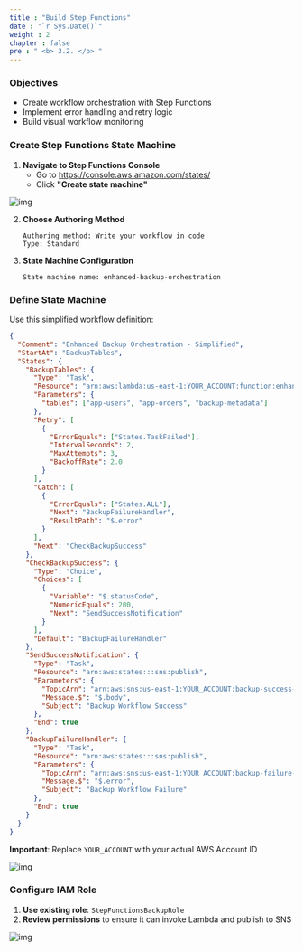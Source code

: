 ```yaml
---
title : "Build Step Functions"
date : "`r Sys.Date()`"
weight : 2
chapter : false
pre : " <b> 3.2. </b> "
---
```


### Objectives
- Create workflow orchestration with Step Functions
- Implement error handling and retry logic
- Build visual workflow monitoring

### Create Step Functions State Machine

1. **Navigate to Step Functions Console**
   - Go to https://console.aws.amazon.com/states/
   - Click **"Create state machine"**

![img](/images/3.svlessimp/state1.png)

2. **Choose Authoring Method**
   ```
   Authoring method: Write your workflow in code
   Type: Standard
   ```

3. **State Machine Configuration**
   ```
   State machine name: enhanced-backup-orchestration
   ```

### Define State Machine

Use this simplified workflow definition:

```json
{
  "Comment": "Enhanced Backup Orchestration - Simplified",
  "StartAt": "BackupTables",
  "States": {
    "BackupTables": {
      "Type": "Task",
      "Resource": "arn:aws:lambda:us-east-1:YOUR_ACCOUNT:function:enhanced-dynamodb-backup",
      "Parameters": {
        "tables": ["app-users", "app-orders", "backup-metadata"]
      },
      "Retry": [
        {
          "ErrorEquals": ["States.TaskFailed"],
          "IntervalSeconds": 2,
          "MaxAttempts": 3,
          "BackoffRate": 2.0
        }
      ],
      "Catch": [
        {
          "ErrorEquals": ["States.ALL"],
          "Next": "BackupFailureHandler",
          "ResultPath": "$.error"
        }
      ],
      "Next": "CheckBackupSuccess"
    },
    "CheckBackupSuccess": {
      "Type": "Choice",
      "Choices": [
        {
          "Variable": "$.statusCode",
          "NumericEquals": 200,
          "Next": "SendSuccessNotification"
        }
      ],
      "Default": "BackupFailureHandler"
    },
    "SendSuccessNotification": {
      "Type": "Task",
      "Resource": "arn:aws:states:::sns:publish",
      "Parameters": {
        "TopicArn": "arn:aws:sns:us-east-1:YOUR_ACCOUNT:backup-success-notifications",
        "Message.$": "$.body",
        "Subject": "Backup Workflow Success"
      },
      "End": true
    },
    "BackupFailureHandler": {
      "Type": "Task",
      "Resource": "arn:aws:states:::sns:publish",
      "Parameters": {
        "TopicArn": "arn:aws:sns:us-east-1:YOUR_ACCOUNT:backup-failure-notifications",
        "Message.$": "$.error",
        "Subject": "Backup Workflow Failure"
      },
      "End": true
    }
  }
}
```

**Important**: Replace `YOUR_ACCOUNT` with your actual AWS Account ID

![img](/images/3.svlessimp/state2.png)

### Configure IAM Role

1. **Use existing role**: `StepFunctionsBackupRole`
2. **Review permissions** to ensure it can invoke Lambda and publish to SNS

![img](/images/3.svlessimp/state3.png)